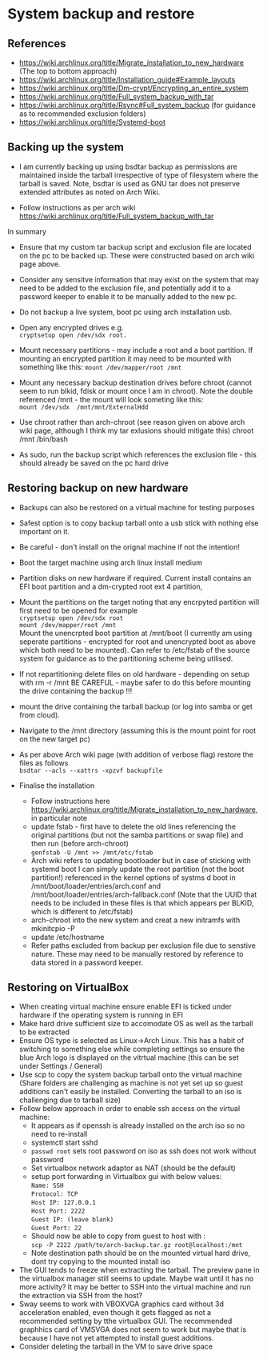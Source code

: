 # System backup and restore

## References
 - https://wiki.archlinux.org/title/Migrate_installation_to_new_hardware  (The top to bottom approach)
 - https://wiki.archlinux.org/title/Installation_guide#Example_layouts
 - https://wiki.archlinux.org/title/Dm-crypt/Encrypting_an_entire_system
 - https://wiki.archlinux.org/title/Full_system_backup_with_tar
 - https://wiki.archlinux.org/title/Rsync#Full_system_backup  (for guidance as to recommended exclusion folders)
 - https://wiki.archlinux.org/title/Systemd-boot


## Backing up the system
- I am currently backing up using bsdtar backup as permissions are maintained inside the tarball irrespective of type of filesystem where the tarball is saved.  Note, bsdtar is used as GNU tar does not preserve extended attributes as noted on Arch Wiki.

- Follow instructions as per arch wiki
	https://wiki.archlinux.org/title/Full_system_backup_with_tar

In summary
 - Ensure that my custom tar backup script and exclusion file are located on the pc to be backed up.  These were constructed based on arch wiki page above.

 - Consider any sensitve information that may exist on the system that may need to be added to the exclusion file, and potentially add it to a password keeper to enable it to be manually added to the new pc.

 - Do not backup a live system, boot pc using arch installation usb.

- Open any encrypted drives e.g. <br> `cryptsetup open /dev/sdx root.`

 - Mount necessary partitions - may include a root and a boot partition.  If mounting an encrypted partition it may need to be mounted with something like this:
    `mount /dev/mapper/root /mnt`

 - Mount any necessary backup destination drives before chroot (cannot seem to run blkid, fdisk or mount once I am in chroot).  Note the double referenced /mnt - the mount will look someting like this: <br>
 `mount /dev/sdx  /mnt/mnt/ExternalHdd`

 - Use chroot rather than arch-chroot (see reason given on above arch wiki page, although I think my tar exlusions should mitigate this)
	chroot /mnt /bin/bash

 - As sudo, run the backup script which references the exclusion file - this should already be saved on the pc hard drive



## Restoring backup on new hardware

 - Backups can also be restored on a virtual machine for testing purposes
 
 - Safest option is to copy backup tarball onto a usb stick with nothing else important on it.

 - Be careful - don't install on the orignal machine if not the intention!

 - Boot the target machine using arch linux install medium

 - Partition disks on new hardware if required.  Current install contains an EFI boot partition and a dm-crypted root ext 4 partition,
 
 - Mount the partitions on the target noting that any encrpyted partition will first need to be opened for example <br>
 `cryptsetup open /dev/sdx root` <br>
 `mount /dev/mapper/root /mnt` <br>
 Mount the unencrpted boot partition at /mnt/boot  (I currently am using seperate partitions - encrypted for root and unencrypted boot as above  which both need to be mounted).  Can refer to /etc/fstab of the source system for guidance as to the partitioning scheme being utilised.

 - If not repartitioning delete files on old hardware - depending on setup with rm -r /mnt   BE CAREFUL - maybe safer to do this before mounting the drive containing the backup !!! 

 - mount the drive containing the tarball backup (or log into samba or get from cloud).
 
 - Navigate to the /mnt directory (assuming this is the mount point for root on the new target pc)

 - As per above Arch wiki page (with addition of verbose flag) restore the files as follows <br>
	`bsdtar --acls --xattrs -xpzvf backupfile`
	
- Finalise the installation
	- Follow instructions here <br>
    https://wiki.archlinux.org/title/Migrate_installation_to_new_hardware, in particular note
	- update fstab - first have to delete the old lines referencing the  original partitions (but not the samba partitions or swap file) and then run (before arch-chroot) <br>
    `genfstab -U /mnt >> /mnt/etc/fstab`
	- Arch wiki refers to updating bootloader but in case of sticking with systemd boot I can simply update the root partition (not the boot partition!) referenced in the kernel options of systms d boot in /mnt/boot/loader/entries/arch.conf and /mnt/boot/loader/entries/arch-fallback.conf (Note that the UUID that needs to be included in these files is that which appears per BLKID, which is different to /etc/fstab)
	- arch-chroot into the new system and creat a new initramfs with mkinitcpio -P
	- update /etc/hostname
	- Refer paths excluded from backup per exclusion file due to senstive nature.  These may need to be manually restored by reference to data stored in a password keeper.

## Restoring on VirtualBox

- When creating virtual machine ensure enable EFI is ticked under hardware if the operating system is running in EFI 
- Make hard drive sufficient size to accomodate OS as well as the tarball to be extracted
- Ensure OS type is selected as Linux->Arch Linux.  This has a habit of switching to something else while completing settings so ensure the blue Arch logo is displayed on the vitrtual machine (this can be set under Settings / General)
- Use scp to copy the system backup tarball onto the virtual machine (Share folders are challenging as machine  is not yet set up so guest additions can't easily be installed.  Converting the tarball to an iso is challenging due to tarball size)
- Follow below approach in order to enable ssh access on the virtual machine:
    - It appears as if openssh is already installed on the arch iso so no need to re-install
    - systemctl start sshd
    - `passwd root` sets root password on iso as ssh does not work without password
    - Set virtualbox network adaptor as NAT (should be the default)
    - setup port forwarding in Virtualbox gui with below values: <br>
    `Name: SSH`<br>
`Protocol: TCP`<br>
`Host IP: 127.0.0.1`<br>
`Host Port: 2222`<br>
`Guest IP: (leave blank)`<br>
`Guest Port: 22`<br>
    - Should now be able to copy from guest to host with : <br>
    `scp -P 2222 /path/to/arch-backup.tar.gz root@localhost:/mnt`
    - Note destination path should be on the mounted virtual hard drive, dont try copying to the mounted install iso
 - The GUI tends to freeze when extracting the tarball.  The preview pane in the virtualbox manager still seems to update.  Maybe wait until it has no more activity?  It may be better to SSH into the virtual machine and run the extraction via SSH from the host?
 - Sway seems to work with VBOXVGA graphics card without 3d acceleration enabled, even though it gets flagged as not a recommended setting by tthe virtualbox GUI.  The recommended graphhics card of VMSVGA does not seem to work but maybe that is because I have not yet attempted to install guest additions.
 - Consider deleting the tarball in the VM to save drive space

